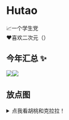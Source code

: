 # Hutao
📈一个学生党  
❤️喜欢二次元（）
## 今年汇总 ✨
<img height="137px" src="https://github-readme-stats.vercel.app/api?username=XxhutaoxX&hide_title=true&hide_border=true&show_icons=true&include_all_commits=true&line_height=21&bg_color=0,EC6C6C,FFD479,FFFC79,73FA79&theme=graywhite&locale=cn" /><img height="137px" src="https://github-readme-stats.vercel.app/api/top-langs/?username=XxhutaoxX&hide_title=true&hide_border=true&layout=compact&bg_color=0,73FA79,73FDFF,D783FF&theme=graywhite&locale=cn" />

## 放点图

<details><summary>点我看胡桃和克拉拉！</summary><p>
<img src="imgs/1.jpg">
<br>
<img src="imgs/2.jpg">
<br>
<img src="imgs/3.jpg">
<br>
<img src="imgs/4.jpg">
<br>
<img src="imgs/5.jpg">
<br>
<img src="imgs/6.jpg">
<br>
<img src="imgs/7.jpg">
<br>
<img src="imgs/8.jpg">
<br>
<img src="imgs/9.jpg">
<br>
<img src="imgs/10.jpg">
<br>
<img src="imgs/11.jpg">
<br>
<img src="imgs/12.jpg">
<br>
<img src="imgs/13.jpg">
</p></details>